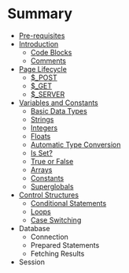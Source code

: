 # Summary

* [Pre-requisites](pre-requisites.md)
* [Introduction](README.md)
  * [Code Blocks](whitespace.md)
  * [Comments](comments.md)
* [Page Lifecycle](page-lifecycle.md)
  * [$\_POST](page-lifecycle/dollar_post.md)
  * [$\_GET](page-lifecycle/dollar_get.md)
  * [$\_SERVER](page-lifecycle/dollar_server.md)
* [Variables and Constants](variables-and-constants.md)
  * [Basic Data Types](variables-and-constants/basic-data-types.md)
  * [Strings](variables-and-constants/strings.md)
  * [Integers](variables-and-constants/integers.md)
  * [Floats](variables-and-constants/floats.md)
  * [Automatic Type Conversion](variables-and-constants/automatic-type-conversion.md)
  * [Is Set?](variables-and-constants/is-set.md)
  * [True or False](variables-and-constants/true-or-false.md)
  * [Arrays](variables-and-constants/arrays.md)
  * [Constants](variables-and-constants/constants.md)
  * [Superglobals](variables-and-constants/superglobals.md)
* [Control Structures](chapter1.md)
  * [Conditional Statements](chapter1/if.md)
  * [Loops](chapter1/while.md)
  * [Case Switching](chapter1/switch.md)
* Database
  * Connection
  * Prepared Statements
  * Fetching Results
* Session

